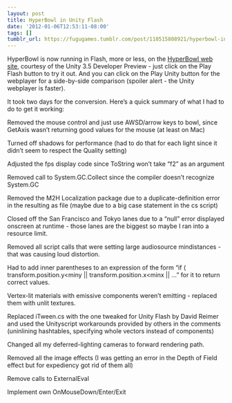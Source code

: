 ```yaml
---
layout: post
title: HyperBowl in Unity Flash
date: '2012-01-06T12:53:11-08:00'
tags: []
tumblr_url: https://fugugames.tumblr.com/post/110515808921/hyperbowl-in-unity-flash
---
```

HyperBowl is now running in Flash, more or less, on the [HyperBowl web site](http://hyperbowl3d.com/), courtesy of the Unity 3.5 Developer Preview - just click on the Play Flash button to try it out. And you can click on the Play Unity button for the webplayer for a side-by-side comparison (spoiler alert - the Unity webplayer is faster).

It took two days for the conversion. Here’s a quick summary of what I had to do to get it working:

Removed the mouse control and just use AWSD/arrow keys to bowl, since GetAxis wasn’t returning good values for the mouse (at least on Mac)

Turned off shadows for performance (had to do that for each light since it didn’t seem to respect the Quality setting)

Adjusted the fps display code since ToString won’t take “f2” as an argument

Removed call to System.GC.Collect since the compiler doesn’t recognize System.GC

Removed the M2H Localization package due to a duplicate-definition error in the resulting as file (maybe due to a big case statement in the cs script)

Closed off the San Francisco and Tokyo lanes due to a “null” error displayed onscreen at runtime - those lanes are the biggest so maybe I ran into a resource limit.

Removed all script calls that were setting large audiosource mindistances - that was causing loud distortion.

Had to add inner parentheses to an expression of the form “if ( transform.position.y\<miny || transform.position.x\<minx || …” for it to return correct values.

Vertex-lit materials with emissive components weren’t emitting - replaced them with unlit textures.

Replaced iTween.cs with the one tweaked for Unity Flash by David Reimer and used the Unityscript workarounds provided by others in the comments (uninlining hashtables, specifying whole vectors instead of components)

Changed all my deferred-lighting cameras to forward rendering path.

Removed all the image effects (I was getting an error in the Depth of Field effect but for expediency got rid of them all)

Remove calls to ExternalEval

Implement own OnMouseDown/Enter/Exit

